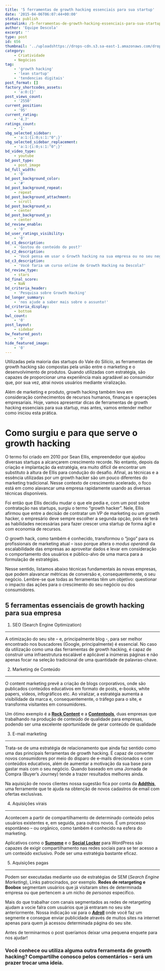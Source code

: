 ```yaml
---
title: '5 ferramentas de growth hacking essenciais para sua startup'
date: '2015-04-06T06:07:44+00:00'
status: publish
permalink: /5-ferramentas-de-growth-hacking-essenciais-para-sua-startup
author: 'Equipe Descola'
excerpt: ''
type: post
id: 656
thumbnail: '../uploadshttps://drops-cdn.s3.sa-east-1.amazonaws.com/drops-new/wp-content/uploads/2015/04/06060744/growth-hacking-descola-150x150.jpg'
category:
    - Criatividade
    - Negócios
tag:
    - 'growth hacking'
    - 'lean startup'
    - 'tendencias digitais'
post_format: []
factory_shortcodes_assets:
    - 'a:0:{}'
post_views_count:
    - '2550'
current_position:
    - '95'
current_rating:
    - '4.7'
ratings_count:
    - '1'
sbg_selected_sidebar:
    - 'a:1:{i:0;s:1:"0";}'
sbg_selected_sidebar_replacement:
    - 'a:1:{i:0;s:1:"0";}'
bd_video_type:
    - youtube
bd_post_type:
    - post_image
bd_full_width:
    - '0'
bd_post_background_color:
    - '#'
bd_post_background_repeat:
    - repeat
bd_post_background_attachment:
    - scroll
bd_post_background_x:
    - center
bd_post_background_y:
    - center
bd_review_enable:
    - '0'
bd_user_ratings_visibility:
    - '0'
bd_c1_description:
    - 'Gostou do conteúdo do post?'
bd_c2_description:
    - 'Você pensa em usar o Growth hacking na sua empresa ou no seu negócio?'
bd_c3_description:
    - 'Você faria um curso online de Growth Hacking na Descola?'
bd_review_type:
    - stars
bd_final_score:
    - NaN
bd_criteria_header:
    - 'Pesquisa sobre Growth Hacking'
bd_longer_summary:
    - 'nos ajude a saber mais sobre o assunto!'
bd_criteria_display:
    - bottom
bwl_count:
    - '0'
post_layout:
    - sidebar
bw_featured_post:
    - '0'
hide_featured_image:
    - '0'
---
```

Utilizadas pela maioria das startups do Vale do Silício, as ferramentas de growth hacking são compostas pela união entre o marketing e o desenvolvimento de produtos. Quando utilizadas com estratégia, são capazes de proporcionar uma experiência mais agradável ao consumidor que, por sua vez, atrai novos usuários mediante viralização.

Além de marketing e produto, growth hacking também leva em consideração conhecimentos de recursos humanos, finanças e operações empresariais. Hoje, vamos apresentar dicas de ferramentas de growth hacking essenciais para sua startup, mas antes, vamos entender melhor como iniciou esta prática.

Como surgiu e para que serve o growth hacking
=============================================

O termo foi criado em 2010 por Sean Ellis, empreendedor que ajudou diversas startups a alcançarem crescimento recorde. No entanto, depois da criação e implantação da estratégia, era muito difícil de encontrar um substituto à altura de Ellis para condução do desafio. Afinal, as técnicas e a essência utilizadas por um growth hacker são um pouco diferentes do marketing tradicional. Nesse contexto de crescimento acelerado, o foco está em como alavancar uma empresa rapidamente usando as diversas técnicas disponíveis.

Foi então que Ellis decidiu mudar o que ele pedia e, com um post sobre contratação nas startups, surgiu o termo “growth hacker”. Nele, Ellis afirmou que entre a decisão de contratar um VP de marketing ou um growth hacker, o empresário deve sempre escolher a segunda opção, pois ele terá as habilidades necessárias para fazer crescer uma startup de forma ágil e com economia de recursos.

O growth hack, como também é conhecido, transformou o “jogo” para os profissionais de marketing atual – isso porque altera o *modus operandi* da escalabilidade das empresas ao aproveitar dados e levar em consideração o comportamento dos usuários e público-alvo de uma marca para a formulação de estratégias.

Nesse sentido, listamos abaixo técnicas fundamentais às novas empresas, que podem alavancar métricas de conversão e, consequentemente, o seu negócio. Lembre-se que todas as ferramentas têm um objetivo: questionar o impacto das ações para o crescimento do seu negócio ou dos consumidores.

5 ferramentas essenciais de growth hacking para sua empresa
-----------------------------------------------------------

1. SEO (Search Engine Optimization)
-----------------------------------

A otimização do seu site – e, principalmente blog -, para ser melhor encontrado nos buscadores (Google, principalmente) é essencial. No caso da utilização como uma das ferramentas de growth hacking, é capaz de construir uma infraestrutura escalável e aplicável a inúmeras páginas e não apenas focar na seleção tradicional de uma quantidade de palavras-chave.

2. Marketing de Conteúdo
------------------------

O content marketing prevê a criação de blogs corporativos, onde são publicados conteúdos educativos em formato de posts, e-books, white papers, vídeos, infográficos etc. Ao viralizar, a estratégia aumenta a visibilidade da marca e, consequentemente, o tráfego para o site, e transforma visitantes em consumidores.

Um ótimo exemplo é a **[Rock Content](http://rockcontent.com/)** e a **[Contentools](http://contentools.com.br/)**, duas empresas que trabalhando na produção de conteúdo de qualidade para empresas, podendo ser uma excelente oportunidade de gerar conteúdo de qualidade

3. E-mail marketing
-------------------

Trata-se de uma estratégia de relacionamento que ainda faz sentido como uma das principais ferramentas de growth hacking. É capaz de converter novos consumidores por meio do disparo de e-mails direcionados e com conteúdos educativos, além de aumentar a motivação da sua base para gastar mais com o seu negócio. Quando baseado em uma Jornada de Compra (Buyer’s Journey) tende a trazer resultados melhores ainda.

Na aquisição de novos clientes nossa sugestão fica por conta da **[Addthis](https://www.addthis.com/)**, uma ferramente que te ajuda na obtenção de novos cadastros de email com ofertas exclusivas.

4. Aquisições virais
--------------------

Acontecem a partir de compartilhamento de determinado conteúdo pelos usuários existentes e, em seguida, para outros novos. É um processo espontâneo – ou orgânico, como também é conhecido na esfera do marketing.

Aplicativos como o [**Sumome**](http://sumome.com/) e o [**Social Locker**](https://wordpress.org/plugins/social-locker/) para WordPress são capazes de exigir compartilhamento nas redes sociais para se ter acesso a um conteúdo exclusivo. Pode ser uma estratégia bastante eficaz.

5. Aquisições pagas
-------------------

Podem ser executadas mediante uso de estratégias de SEM (*Search Engine Marketing*), Links patrocinados, por exemplo. **Redes de retargeting e Boobox** segmentam usuários que já visitaram sites de determinada empresa ou que pertencem a um nicho de *personas* específico.

Mais do que trabalhar com canais segmentados as redes de retargeting ajudam a vocie falra com usuários que já entraram no seu site anteriormente. Nossa indicação vai para o **[Adroll](https://www.adroll.com/)** onde você faz um segmente e consegue enviar publicidade através de muitos sites na internet apenas para quem já acessou determinada página do seu site.

Antes de terminarmos o post queríamos deixar uma pequena enquete para nos ajudar!

<script>// <![CDATA[
(function(t,e,c,n){var o,s,i;t.SMCX=t.SMCX||[],e.getElementById(n)||(o=e.getElementsByTagName(c),s=o[o.length-1],i=e.createElement(c),i.type="text/javascript",i.async=!0,i.id=n,i.src=["https:"===location.protocol?"https://":"http://","widget.surveymonkey.com/collect/website/js/U4b_2BZ0_2B0UOAaHVHz50B5At_2FauYzOijvxtN_2FKhiVPBc3kJhwiUC1zNDYmC2hD4C9g.js"].join(""),s.parentNode.insertBefore(i,s))})(window,document,"script","smcx-sdk");
// ]]></script>

### Você conhece ou utiliza alguma outra ferramenta de growth hacking? Compartilhe conosco pelos comentários – será um prazer trocar uma ideia.